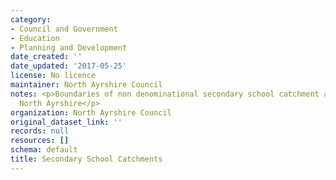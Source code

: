 ```yaml
---
category:
- Council and Government
- Education
- Planning and Development
date_created: ''
date_updated: '2017-05-25'
license: No licence
maintainer: North Ayrshire Council
notes: <p>Boundaries of non denominational secondary school catchment areas within
  North Ayrshire</p>
organization: North Ayrshire Council
original_dataset_link: ''
records: null
resources: []
schema: default
title: Secondary School Catchments
---
```

